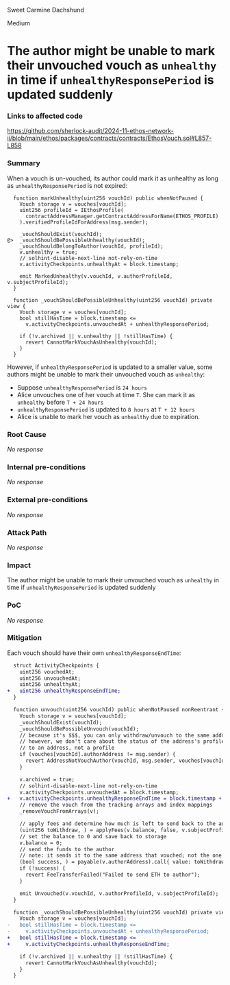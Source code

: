 Sweet Carmine Dachshund

Medium

# The author might be unable to mark their unvouched vouch as `unhealthy` in time if `unhealthyResponsePeriod` is updated suddenly

### Links to affected code
https://github.com/sherlock-audit/2024-11-ethos-network-ii/blob/main/ethos/packages/contracts/contracts/EthosVouch.sol#L857-L858

### Summary

When a vouch is un-vouched, its author could mark it as unhealthy as long as `unhealthyResponsePeriod` is not expired:
```solidity
  function markUnhealthy(uint256 vouchId) public whenNotPaused {
    Vouch storage v = vouches[vouchId];
    uint256 profileId = IEthosProfile(
      contractAddressManager.getContractAddressForName(ETHOS_PROFILE)
    ).verifiedProfileIdForAddress(msg.sender);

    _vouchShouldExist(vouchId);
@>  _vouchShouldBePossibleUnhealthy(vouchId);
    _vouchShouldBelongToAuthor(vouchId, profileId);
    v.unhealthy = true;
    // solhint-disable-next-line not-rely-on-time
    v.activityCheckpoints.unhealthyAt = block.timestamp;

    emit MarkedUnhealthy(v.vouchId, v.authorProfileId, v.subjectProfileId);
  }
```
```solidity
  function _vouchShouldBePossibleUnhealthy(uint256 vouchId) private view {
    Vouch storage v = vouches[vouchId];
    bool stillHasTime = block.timestamp <=
      v.activityCheckpoints.unvouchedAt + unhealthyResponsePeriod;

    if (!v.archived || v.unhealthy || !stillHasTime) {
      revert CannotMarkVouchAsUnhealthy(vouchId);
    }
  }
```
However, if `unhealthyResponsePeriod` is updated to a smaller value, some authors might be unable to mark their unvouched vouch as `unhealthy`:
- Suppose `unhealthyResponsePeriod` is `24 hours`
- Alice unvouches one of her vouch at time `T`. She can mark it as `unhealthy` before `T + 24 hours`
- `unhealthyResponsePeriod` is updated to `8 hours` at `T + 12 hours`
- Alice is unable to mark her vouch as `unhealthy` due to expiration.

### Root Cause

_No response_

### Internal pre-conditions

_No response_

### External pre-conditions

_No response_

### Attack Path

_No response_

### Impact

The author might be unable to mark their unvouched vouch as `unhealthy` in time if `unhealthyResponsePeriod` is updated suddenly
### PoC

_No response_

### Mitigation

Each vouch should have their own `unhealthyResponseEndTime`:
```diff
  struct ActivityCheckpoints {
    uint256 vouchedAt;
    uint256 unvouchedAt;
    uint256 unhealthyAt;
+   uint256 unhealthyResponseEndTime;
  }

  function unvouch(uint256 vouchId) public whenNotPaused nonReentrant {
    Vouch storage v = vouches[vouchId];
    _vouchShouldExist(vouchId);
    _vouchShouldBePossibleUnvouch(vouchId);
    // because it's $$$, you can only withdraw/unvouch to the same address you used to vouch
    // however, we don't care about the status of the address's profile; funds are always attached
    // to an address, not a profile
    if (vouches[vouchId].authorAddress != msg.sender) {
      revert AddressNotVouchAuthor(vouchId, msg.sender, vouches[vouchId].authorAddress);
    }

    v.archived = true;
    // solhint-disable-next-line not-rely-on-time
    v.activityCheckpoints.unvouchedAt = block.timestamp;
+   v.activityCheckpoints.unhealthyResponseEndTime = block.timestamp + unhealthyResponsePeriod;
    // remove the vouch from the tracking arrays and index mappings
    _removeVouchFromArrays(v);

    // apply fees and determine how much is left to send back to the author
    (uint256 toWithdraw, ) = applyFees(v.balance, false, v.subjectProfileId);
    // set the balance to 0 and save back to storage
    v.balance = 0;
    // send the funds to the author
    // note: it sends it to the same address that vouched; not the one that called unvouch
    (bool success, ) = payable(v.authorAddress).call{ value: toWithdraw }("");
    if (!success) {
      revert FeeTransferFailed("Failed to send ETH to author");
    }

    emit Unvouched(v.vouchId, v.authorProfileId, v.subjectProfileId);
  }

  function _vouchShouldBePossibleUnhealthy(uint256 vouchId) private view {
    Vouch storage v = vouches[vouchId];
-   bool stillHasTime = block.timestamp <=
-     v.activityCheckpoints.unvouchedAt + unhealthyResponsePeriod;
+   bool stillHasTime = block.timestamp <=
+     v.activityCheckpoints.unhealthyResponseEndTime;

    if (!v.archived || v.unhealthy || !stillHasTime) {
      revert CannotMarkVouchAsUnhealthy(vouchId);
    }
  }
```